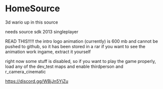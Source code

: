 # HomeSource
 3d wario up in this source

 needs source sdk 2013 singleplayer

READ THIS!!!!!
the intro logo animation (currently) is 600 mb and cannot be pushed to github, so it has been stored in a rar
if you want to see the animation work ingame, extract it yourself

right now some stuff is disabled, so if you want to play the game properly, load any of the dev_test maps and enable thirdperson and r_camera_cinematic

https://discord.gg/WBjJn5YjZu
